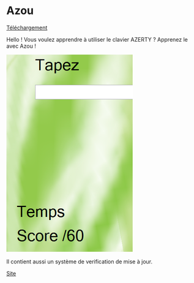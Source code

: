 Azou
====
[Téléchargement](https://raw.githubusercontent.com/cedced19/Azou/master/setup/Azou.exe)

Hello ! Vous voulez apprendre  à utiliser le clavier AZERTY ?
Apprenez le avec Azou !

![](demo.png)

Il contient aussi un système de verification de mise à jour.

[Site](http://cedced19.github.io/azou/)
